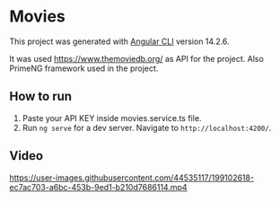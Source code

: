 # Movies

This project was generated with [Angular CLI](https://github.com/angular/angular-cli) version 14.2.6.

It was used https://www.themoviedb.org/ as API for the project. Also PrimeNG framework used in the project.

## How to run

1. Paste your API KEY inside movies.service.ts file.   
2. Run `ng serve` for a dev server. Navigate to `http://localhost:4200/`.


## Video
https://user-images.githubusercontent.com/44535117/199102618-ec7ac703-a6bc-453b-9ed1-b210d7686114.mp4

